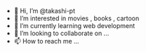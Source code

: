 - 👋 Hi, I’m @takashi-pt
- 👀 I’m interested in movies , books , cartoon
- 🌱 I’m currently learning web development
- 💞️ I’m looking to collaborate on ...
- 📫 How to reach me ...

<!---
takashi-pt/takashi-pt is a ✨ special ✨ repository because its `README.md` (this file) appears on your GitHub profile.
You can click the Preview link to take a look at your changes.
--->
